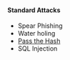 #### Standard Attacks
* Spear Phishing
* Water holing
* [Pass the Hash](https://en.wikipedia.org/wiki/Pass_the_hash)
* SQL Injection
